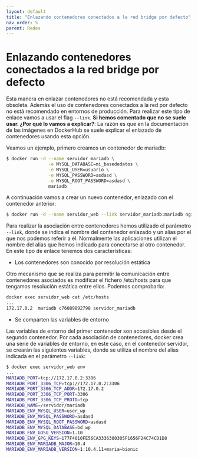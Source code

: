 ```yaml
---
layout: default
title: "Enlazando contenedores conectados a la red bridge por defecto"
nav_order: 5
parent: Redes
---
```

# Enlazando contenedores conectados a la red bridge por defecto

Esta manera en enlazar contenedores no está recomendada y esta obsoleta. Además el uso de contenedores conectados a la red por defecto no está recomendado en entornos de producción. Para realizar este tipo de enlace vamos a usar el flag `--link`. **Si hemos comentado que no se suele usar. ¿Por qué lo vamos a explicar?**: La razón es que en la documentación de las imágenes en DockerHub se suele explicar el enlazado de contenedores usando esta opción.

Veamos un ejemplo, primero creamos un contenedor de mariadb:

```bash
$ docker run -d --name servidor_mariadb \
                -e MYSQL_DATABASE=mi_basededatos \
                -e MYSQL_USER=usuario \
                -e MYSQL_PASSWORD=asdasd \
                -e MYSQL_ROOT_PASSWORD=asdasd \
                mariadb
```

A continuación vamos a crear un nuevo contenedor, enlazado con el contenedor anterior:

```bash
$ docker run -d --name servidor_web --link servidor_mariadb:mariadb nginx
```

Para realizar la asociación entre contenedores hemos utilizado el parámetro `--link`, donde se indica el nombre del contenedor enlazado y un alias por el que nos podemos referir a él. Normalmente las aplicaciones utilizan el nombre del alias que hemos indicado para conectarse al otro contenedor. En este tipo de enlace tenemos dos características:

* Los contenedores son conocido por resolución estática

Otro mecanismo que se realiza para permitir la comunicación entre contenedores asociados es modificar el fichero /etc/hosts para que tengamos resolución estática entre ellos. Podemos comprobarlo:

```bash
docker exec servidor_web cat /etc/hosts
...
172.17.0.2	mariadb c76089892798 servidor_mariadb
```

 * Se comparten las variables de entorno

Las variables de entorno del primer contenedor son accesibles desde el segundo contenedor. Por cada asociación de contenedores, docker crea una serie de variables de entorno, en este caso, en el contenedor servidor, se crearán las siguientes variables, donde se utiliza el nombre del alias indicada en el parámetro `--link`:

```bash
$ docker exec servidor_web env
...
MARIADB_PORT=tcp://172.17.0.2:3306
MARIADB_PORT_3306_TCP=tcp://172.17.0.2:3306
MARIADB_PORT_3306_TCP_ADDR=172.17.0.2
MARIADB_PORT_3306_TCP_PORT=3306
MARIADB_PORT_3306_TCP_PROTO=tcp
MARIADB_NAME=/servidor/mariadb
MARIADB_ENV_MYSQL_USER=user_wp
MARIADB_ENV_MYSQL_PASSWORD=asdasd
MARIADB_ENV_MYSQL_ROOT_PASSWORD=asdasd
MARIADB_ENV_MYSQL_DATABASE=bd_wp
MARIADB_ENV_GOSU_VERSION=1.10
MARIADB_ENV_GPG_KEYS=177F4010FE56CA3336300305F1656F24C74CD1D8
MARIADB_ENV_MARIADB_MAJOR=10.4
MARIADB_ENV_MARIADB_VERSION=1:10.4.11+maria~bionic
```

